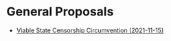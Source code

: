 # General Proposals

- [Viable State Censorship Circumvention (2021-11-15)](StateCensorshipCircumvention_2021115.MD)
